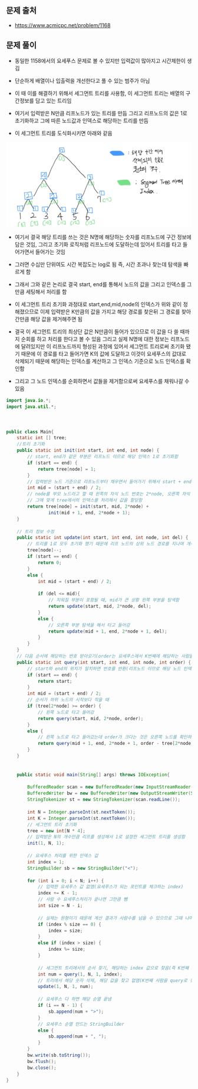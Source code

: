## 문제 출처
- https://www.acmicpc.net/problem/1168

## 문제 풀이
- 동일한 1158에서의 요세푸스 문제로 볼 수 있지만 입력값이 많아지고 시간제한이 생김

- 단순하게 배열이나 입출력을 개선한다고 풀 수 있는 범주가 아님

- 이 때 이를 해결하기 위해서 세그먼트 트리를 사용함, 이 세그먼트 트리는 배열의 구간정보를 담고 있는 트리임 

- 여기서 입력받은 N만큼 리프노드가 있는 트리를 만듬 그리고 리프노드의 값은 1로 초기화하고 그에 따른 노드값과 인덱스로 해당하는 트리를 만듬

- 이 세그먼트 트리를 도식화시키면 아래와 같음

![one](/cheewr85/img/ManyProblem/Many/five.png)

- 여기서 결국 해당 트리를 쓰는 것은 N명에 해당하는 숫자를 리프노드에 구간 정보에 담은 것임, 그리고 초기화 로직처럼 리프노드에 도달하는데 있어서 트리를 타고 들어가면서 들어가는 것임

- 그러면 수십만 단위여도 시간 복잡도는 log로 됨 즉, 시간 초과나 찾는데 탐색을 빠르게 함

- 그래서 그와 같은 논리로 결국 start, end를 통해서 노드의 값을 그리고 인덱스를 그만큼 세팅해서 처리를 함

- 이 세그먼트 트리 초기화 과정대로 start,end,mid,node의 인덱스가 위와 같이 정해졌으므로 이제 입력받은 K만큼의 값을 가지고 해당 경로를 찾은뒤 그 경로를 찾아간만큼 해당 값을 제거해주면 됨

- 결국 이 세그먼트 트리의 최상단 값은 N만큼이 들어가 있으므로 이 값을 다 쓸 때까지 순회를 하고 처리를 한다고 볼 수 있음 그리고 실제 N명에 대한 정보는 리프노드에 달려있지만 이 리프노드까지 형성된 과정에 있어서 세그먼트 트리로써 초기화 됐기 때문에 이 경로를 타고 들어가면 K의 값에 도달하고 이것이 요세푸스의 값대로 삭제되기 때문에 해당하는 인덱스를 계산하고 그 인덱스 기준으로 노드 인덱스를 확인함

- 그리고 그 노드 인덱스를 순회하면서 값들을 제거함으로써 요세푸스를 채워나갈 수 있음

```java
import java.io.*;
import java.util.*;



public class Main{
    static int [] tree;
    //트리 초기화
    public static int init(int start, int end, int node) {
        // start, end가 같은 부분은 리프노드 이므로 해당 인덱스 1로 초기화함
        if (start == end) {
            return tree[node] = 1;
        }
        // 입력받은 노드 기준으로 리프노드부터 채우면서 들어가기 위해서 start + end를 하고 2로 나누면서 깊이를 쭉 들어가서 순회함
        int mid = (start + end) / 2;
        // node를 부모 노드라고 할 때 왼쪽의 자식 노드 번호는 2*node, 오른쪽 자식 노드 번호는 2*node+1이 됨
        // 그에 맞게 tree에서의 인덱스를 처리해서 값을 할당함
        return tree[node] = init(start, mid, 2*node) +
                init(mid + 1, end, 2*node + 1);
    }

    // 트리 정보 수정
    public static int update(int start, int end, int node, int del) {
        // 트리를 1로 모두 초기화 했기 때문에 리프 노드의 상위 노드 경로를 지나며 개수 줄임
        tree[node]--;
        if (start == end) {
            return 0;
        }
        else {
            int mid = (start + end) / 2;

            if (del <= mid){
                // 지워질 부분이 포함될 때, mid가 큰 상황 왼쪽 부분을 탐색함
                return update(start, mid, 2*node, del);
            }
            else {
                // 오른쪽 부분 탐색을 해서 타고 들어감
                return update(mid + 1, end, 2*node + 1, del);
            }
        }
    }
    // 다음 순서에 해당하는 번호 받아오기(order는 요세푸스에서 K번째에 해당하는 사람을 찾아서 제거함)
    public static int query(int start, int end, int node, int order) {
        // start와 end의 위치가 일치하면 번호를 반환(리프노드 이므로 해당 노드 인덱스 번호 받아옴)
        if (start == end) {
            return start;
        }
        int mid = (start + end) / 2;
        // 순서가 하위 노드의 시작보다 작을 때
        if (tree[2*node] >= order) {
            // 왼쪽 노드로 타고 들어감
            return query(start, mid, 2*node, order);
        }
        else {
            // 왼쪽 노드로 타고 들어갔는데 order가 크다는 것은 오른쪽 노드를 확인하는 것이므로 해당 노드 확인해봄
            return query(mid + 1, end, 2*node + 1, order - tree[2*node]);
        }
    }


    public static void main(String[] args) throws IOException{

        BufferedReader scan = new BufferedReader(new InputStreamReader(System.in));
        BufferedWriter bw = new BufferedWriter(new OutputStreamWriter(System.out));
        StringTokenizer st = new StringTokenizer(scan.readLine());

        int N = Integer.parseInt(st.nextToken());
        int K = Integer.parseInt(st.nextToken());
        // 세그먼트 트리 초기화
        tree = new int[N * 4];
        // 입력받은 N의 개수만큼 리프를 생성해서 1로 설정한 세그먼트 트리를 생성함
        init(1, N, 1);

        // 요세푸스 처리를 위한 인덱스 값
        int index = 1;
        StringBuilder sb = new StringBuilder("<");

        for (int i = 0; i < N; i++) {
            // 입력한 요세푸스 값 없앰(요세푸스가 되는 포인트를 체크하는 index)
            index += K - 1;
            // 사람 수 요세푸스처리가 끝나면 그만큼 뺌
            int size = N - i;

            // 실제는 원형이기 때문에 계산 결과가 사람수를 넘을 수 있으므로 그때 나머지 연산으로 처리함
            if (index % size == 0) {
                index = size;
            }
            else if (index > size) {
                index %= size;
            }

            // 세그먼트 트리에서의 순서 찾기, 해당하는 index 값으로 찾음(즉 K번째 제거할 사람을 찾음)
            int num = query(1, N, 1, index);
            // 트리에서 해당 숫자 삭제, 해당 값을 찾고 없앰(K번째 사람을 query로 찾고 update로 삭제함)
            update(1, N, 1, num);

            // 요세푸스 다 하면 해당 순열 끝냄
            if (i == N - 1) {
                sb.append(num + ">");
            }
            // 요세푸스 순열 만드는 StringBuilder
            else {
                sb.append(num + ", ");
            }
        }
        bw.write(sb.toString());
        bw.flush();
        bw.close();
    }
}
```